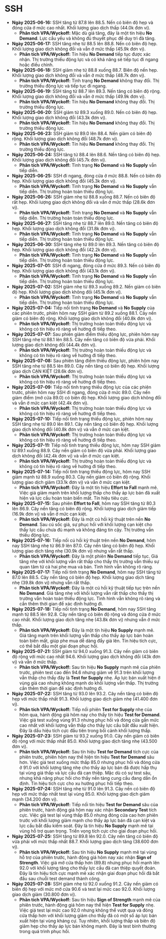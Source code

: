 # SSH

-   **Ngày 2025-06-16:** SSH tăng từ 87.8 lên 88.5. Nến có biên độ hẹp và đóng cửa ở mức cao nhất. Khối lượng giao dịch thấp (44.0k đơn vị).
    -   **Phân tích VPA/Wyckoff:** Mặc dù giá tăng, đây là một tín hiệu **No Demand**. Lực cầu yếu và không đủ thuyết phục để duy trì đà tăng.
-   **Ngày 2025-06-17:** SSH tăng nhẹ từ 88.5 lên 88.8. Nến có biên độ hẹp. Khối lượng giao dịch không đổi và vẫn ở mức thấp (45.9k đơn vị).
    -   **Phân tích VPA/Wyckoff:** Tín hiệu **No Demand** tiếp tục được xác nhận. Thị trường thiếu động lực và có khả năng sẽ tiếp tục đi ngang hoặc điều chỉnh.
-   **Ngày 2025-06-18:** SSH giảm nhẹ từ 88.8 xuống 88.7. Biên độ nến hẹp. Khối lượng giao dịch không đổi và vẫn ở mức thấp (48.7k đơn vị).
    -   **Phân tích VPA/Wyckoff:** Tình trạng **No Demand** không thay đổi. Thị trường thiếu động lực và tiếp tục đi ngang.
- **Ngày 2025-06-19:** SSH tăng từ 88.7 lên 89.3. Nến tăng có biên độ rộng. Khối lượng giao dịch không đổi và vẫn ở mức thấp (49.9k đơn vị).
    - **Phân tích VPA/Wyckoff:** Tín hiệu **No Demand** không thay đổi. Thị trường thiếu động lực.
- **Ngày 2025-06-20:** SSH giảm từ 89.3 xuống 89.0. Nến có biên độ hẹp. Khối lượng giao dịch không đổi (43.3k đơn vị).
    - **Phân tích VPA/Wyckoff:** Tín hiệu **No Demand** không thay đổi. Thị trường thiếu động lực.
- **Ngày 2025-06-23:** SSH giảm từ 89.0 lên 88.4. Nến giảm có biên độ rộng. Khối lượng giao dịch không đổi (48.7k đơn vị).
    - **Phân tích VPA/Wyckoff:** Tín hiệu **No Demand** không thay đổi. Thị trường thiếu động lực.
- **Ngày 2025-06-24:** SSH tăng từ 88.4 lên 88.6. Nến tăng có biên độ hẹp. Khối lượng giao dịch không đổi (45.7k đơn vị).
    - **Phân tích VPA/Wyckoff:** Tình trạng **No Demand** và **No Supply** vẫn tiếp diễn.
- **Ngày 2025-06-25:** SSH đi ngang, đóng cửa ở mức 88.8. Nến có biên độ hẹp. Khối lượng giao dịch không đổi (45.3k đơn vị).
    - **Phân tích VPA/Wyckoff:** Tình trạng **No Demand** và **No Supply** vẫn tiếp diễn. Thị trường hoàn toàn thiếu động lực.
- **Ngày 2025-06-26:** SSH giảm nhẹ từ 88.8 xuống 88.7. Nến có biên độ rất hẹp. Khối lượng giao dịch không đổi và vẫn ở mức thấp (28.6k đơn vị).
    - **Phân tích VPA/Wyckoff:** Tình trạng **No Demand** và **No Supply** vẫn tiếp diễn. Thị trường hoàn toàn thiếu động lực.
- **Ngày 2025-06-27:** SSH tăng nhẹ từ 88.7 lên 89.0. Nến tăng có biên độ hẹp. Khối lượng giao dịch không đổi (31.8k đơn vị).
    - **Phân tích VPA/Wyckoff:** Tình trạng **No Demand** và **No Supply** vẫn tiếp diễn. Thị trường hoàn toàn thiếu động lực.
- **Ngày 2025-06-30:** SSH tăng nhẹ từ 89.0 lên 89.3. Nến tăng có biên độ hẹp. Khối lượng giao dịch không đổi (42.2k đơn vị).
    - **Phân tích VPA/Wyckoff:** Tình trạng **No Demand** và **No Supply** vẫn tiếp diễn. Thị trường hoàn toàn thiếu động lực.
- **Ngày 2025-07-01:** SSH đi ngang, đóng cửa ở mức 89.3. Nến có biên độ hẹp. Khối lượng giao dịch không đổi (43.1k đơn vị).
    - **Phân tích VPA/Wyckoff:** Tình trạng **No Demand** và **No Supply** vẫn tiếp diễn. Thị trường hoàn toàn thiếu động lực.
- **Ngày 2025-07-02:** SSH giảm nhẹ từ 89.3 xuống 89.2. Nến giảm có biên độ hẹp. Khối lượng giao dịch không đổi (45.1k đơn vị).
    - **Phân tích VPA/Wyckoff:** Tình trạng **No Demand** và **No Supply** vẫn tiếp diễn. Thị trường hoàn toàn thiếu động lực.
- **Ngày 2025-07-04:** Tiếp nối tình trạng **No Demand** và **No Supply** của các phiên trước, phiên hôm nay SSH giảm từ 89.2 xuống 88.1. Cây nến giảm có biên độ rộng. Khối lượng giao dịch không đổi (40.8k đơn vị).
    - **Phân tích VPA/Wyckoff:** Thị trường hoàn toàn thiếu động lực và không có tín hiệu rõ ràng về hướng đi tiếp theo.
- **Ngày 2025-07-07:** Sau phiên giảm điểm thiếu động lực, phiên hôm nay SSH tăng nhẹ từ 88.1 lên 88.5. Cây nến tăng có biên độ vừa phải. Khối lượng giao dịch không đổi (44.4k đơn vị).
    - **Phân tích VPA/Wyckoff:** Thị trường hoàn toàn thiếu động lực và không có tín hiệu rõ ràng về hướng đi tiếp theo.
- **Ngày 2025-07-08:** Sau phiên tăng điểm thiếu động lực, phiên hôm nay SSH tăng nhẹ từ 88.5 lên 89.0. Cây nến tăng có biên độ hẹp. Khối lượng giao dịch CẠN KIỆT (28.6k đơn vị).
    - **Phân tích VPA/Wyckoff:** Thị trường hoàn toàn thiếu động lực và không có tín hiệu rõ ràng về hướng đi tiếp theo.
- **Ngày 2025-07-09:** Tiếp nối tình trạng thiếu động lực của các phiên trước, phiên hôm nay SSH đi ngang, đóng cửa ở mức 89.0. Cây nến giảm điểm (mở cửa 89.0) có biên độ hẹp. Khối lượng giao dịch không đổi và vẫn ở mức cạn kiệt (42.4k đơn vị).
    - **Phân tích VPA/Wyckoff:** Thị trường hoàn toàn thiếu động lực và không có tín hiệu rõ ràng về hướng đi tiếp theo.
- **Ngày 2025-07-10:** Tiếp nối tình trạng thiếu động lực, phiên hôm nay SSH tăng nhẹ từ 89.0 lên 89.1. Cây nến tăng có biên độ hẹp. Khối lượng giao dịch không đổi (40.8k đơn vị) và vẫn ở mức cạn kiệt.
    - **Phân tích VPA/Wyckoff:** Thị trường hoàn toàn thiếu động lực và không có tín hiệu rõ ràng về hướng đi tiếp theo.
- **Ngày 2025-07-11:** Tiếp nối tình trạng thiếu động lực, hôm nay SSH giảm từ 89.1 xuống 88.9. Cây nến giảm có biên độ vừa phải. Khối lượng giao dịch không đổi (42.4k đơn vị) và vẫn ở mức cạn kiệt.
    - **Phân tích VPA/Wyckoff:** Thị trường hoàn toàn thiếu động lực và không có tín hiệu rõ ràng về hướng đi tiếp theo.
- **Ngày 2025-07-14:** Tiếp nối tình trạng thiếu động lực, hôm nay SSH giảm mạnh từ 88.9 xuống 80.3. Cây nến giảm có biên độ rộng. Khối lượng giao dịch giảm (33.1k đơn vị) và vẫn ở mức cạn kiệt.
    - **Phân tích VPA/Wyckoff:** Đây là một tín hiệu **Effort to Fall** mạnh mẽ. Việc giá giảm mạnh trên khối lượng thấp cho thấy áp lực bán đã xuất hiện và lực cầu hoàn toàn biến mất. Tín hiệu tiêu cực.
- **Ngày 2025-07-15:** Sau phiên **Effort to Fall**, hôm nay SSH tăng từ 80.3 lên 86.9. Cây nến tăng có biên độ rộng. Khối lượng giao dịch giảm tiếp (16.9k đơn vị) và vẫn ở mức cạn kiệt.
    - **Phân tích VPA/Wyckoff:** Đây là một cú hồi kỹ thuật trên nền **No Demand**. Sau cú sốc giá, sự phục hồi với khối lượng cạn kiệt cho thấy lực cầu chưa đủ mạnh và không đáng tin cậy. Thị trường vẫn thiếu động lực.
- **Ngày 2025-07-16:** Tiếp nối cú hồi kỹ thuật trên nền **No Demand**, hôm nay SSH tăng nhẹ từ 86.9 lên 87.0. Cây nến tăng có biên độ hẹp. Khối lượng giao dịch tăng nhẹ (30.9k đơn vị) nhưng vẫn rất thấp.
    - **Phân tích VPA/Wyckoff:** Đây là một phiên **No Demand** tiếp tục. Giá tăng nhẹ với khối lượng vẫn rất thấp cho thấy thị trường vẫn thiếu sự quan tâm từ cả hai phe mua và bán. Tình hình vẫn không rõ ràng.
- **Ngày 2025-07-17:** Tiếp nối tình trạng **No Demand**, hôm nay SSH tăng từ 87.0 lên 88.5. Cây nến tăng có biên độ hẹp. Khối lượng giao dịch tăng nhẹ (39.8k đơn vị) nhưng vẫn rất thấp.
    - **Phân tích VPA/Wyckoff:** Đây là một cú hồi kỹ thuật tiếp tục trên nền **No Demand**. Giá tăng nhẹ với khối lượng vẫn rất thấp cho thấy thị trường vẫn hoàn toàn thiếu động lực. Tình hình vẫn không rõ ràng và cần thêm thời gian để xác định hướng đi.
- **Ngày 2025-07-18:** Tiếp nối tình trạng **No Demand**, hôm nay SSH tăng mạnh từ 88.5 lên 92.8. Cây nến tăng có biên độ rộng và đóng cửa ở mức cao nhất. Khối lượng giao dịch tăng nhẹ (43.8k đơn vị) nhưng vẫn ở mức thấp.
    - **Phân tích VPA/Wyckoff:** Đây là một tín hiệu **No Supply** mạnh mẽ. Giá tăng mạnh trên khối lượng vẫn thấp cho thấy áp lực bán hoàn toàn biến mất, giúp phe mua dễ dàng đẩy giá lên. Tín hiệu tích cực, có thể bắt đầu một giai đoạn phục hồi.
- **Ngày 2025-07-21:** SSH giảm từ 94.0 xuống 91.3. Cây nến giảm có biên độ rộng với mức cao nhất 94.6. Khối lượng giao dịch không đổi (43k đơn vị) và vẫn ở mức thấp.
    - **Phân tích VPA/Wyckoff:** Sau tín hiệu **No Supply** mạnh mẽ của phiên trước, phiên test cao đến 94.6 nhưng giảm về 91.3 trên khối lượng vẫn thấp cho thấy đây là **Test for Supply** nhẹ. Áp lực bán xuất hiện ở vùng giá cao nhưng không mạnh do khối lượng vẫn thấp. Thị trường cần thêm thời gian để xác định hướng đi.
- **Ngày 2025-07-22:** SSH tăng từ 93.0 lên 93.2. Cây nến tăng có biên độ hẹp với mức thấp nhất 91.3. Khối lượng giao dịch giảm nhẹ (41.400 đơn vị).
    - **Phân tích VPA/Wyckoff:** Tiếp nối phiên **Test for Supply** nhẹ của hôm qua, hành động giá hôm nay cho thấy tín hiệu **Test for Demand**. Việc giá test xuống vùng 91.3 nhưng phục hồi và đóng cửa gần mức cao nhất với khối lượng vẫn thấp cho thấy lực cầu bắt đầu xuất hiện. Đây là dấu hiệu tích cực đầu tiên trong bối cảnh khối lượng thấp.
- **Ngày 2025-07-23:** SSH giảm từ 93.2 xuống 91.0. Cây nến giảm có biên độ rộng với mức thấp nhất 85.0. Khối lượng giao dịch tăng nhẹ (43.500 đơn vị).
    - **Phân tích VPA/Wyckoff:** Sau tín hiệu **Test for Demand** tích cực của phiên trước, phiên hôm nay thể hiện tín hiệu **Test for Demand** sâu hơn. Việc giá test xuống mức thấp 85.0 nhưng phục hồi và đóng cửa ở 91.0 với khối lượng tăng nhẹ cho thấy áp lực bán đã được hấp thụ tại vùng giá thấp và lực cầu đã can thiệp. Mặc dù có sự test sâu, nhưng khả năng phục hồi cho thấy nền tảng cung cầu đang dần ổn định. Tín hiệu tích cực cho xu hướng phục hồi tiếp theo.
- **Ngày 2025-07-24:** SSH tăng nhẹ từ 91.0 lên 91.3. Cây nến có biên độ hẹp với mức thấp nhất test lại vùng 85.0. Khối lượng giao dịch giảm mạnh (34.200 đơn vị).
    - **Phân tích VPA/Wyckoff:** Tiếp nối tín hiệu **Test for Demand** sâu của phiên trước, hành động giá hôm nay xác nhận **Secondary Test** tích cực. Việc giá test lại vùng thấp 85.0 nhưng đóng cửa cao hơn phiên trước với khối lượng giảm mạnh cho thấy áp lực bán đã cạn kiệt và lực cầu bắt đầu kiểm soát. Đây là tín hiệu **No Supply** mạnh mẽ tại vùng hỗ trợ quan trọng. Triển vọng tích cực cho giai đoạn phục hồi.
- **Ngày 2025-07-25:** SSH tăng từ 89.8 lên 92.0. Cây nến tăng có biên độ vừa phải với mức thấp nhất 88.7. Khối lượng giao dịch tăng (38.600 đơn vị).
    - **Phân tích VPA/Wyckoff:** Sau tín hiệu **No Supply** mạnh mẽ tại vùng hỗ trợ của phiên trước, hành động giá hôm nay xác nhận **Sign of Strength**. Việc giá mở cửa thấp hơn (89.8) nhưng phục hồi mạnh lên 92.0 với khối lượng tăng cho thấy lực cầu đã can thiệp quyết đoán. Đây là tín hiệu tích cực mạnh mẽ xác nhận giai đoạn phục hồi đã bắt đầu sau chuỗi test demand thành công.
- **Ngày 2025-07-28:** SSH giảm nhẹ từ 92.0 xuống 91.2. Cây nến giảm có biên độ hẹp với mức mở cửa 90.6 và test lại mức cao 92.0. Khối lượng giao dịch giảm (30.800 đơn vị).
    - **Phân tích VPA/Wyckoff:** Sau tín hiệu **Sign of Strength** mạnh mẽ của phiên trước, hành động giá hôm nay thể hiện **Test for Supply** nhẹ. Việc giá test lại mức cao 92.0 nhưng không thể vượt qua và đóng cửa thấp hơn với khối lượng giảm cho thấy đã có một số áp lực bán xuất hiện tại vùng kháng cự. Tuy nhiên, khối lượng thấp và biên độ giảm hẹp cho thấy áp lực bán không mạnh. Đây là test bình thường trong quá trình phục hồi.

